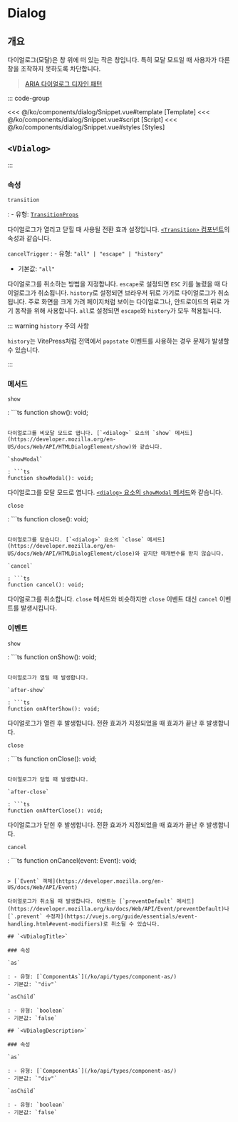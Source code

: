 <script setup lang="ts">
import Snippet from "./Snippet.vue";
</script>

# Dialog

## 개요

다이얼로그(모달)은 창 위에 떠 있는 작은 창입니다. 특히 모달 모드일 때 사용자가 다른 창을 조작하지 못하도록 차단합니다.

> [ARIA 다이얼로그 디자인 패턴](https://www.w3.org/WAI/ARIA/apg/patterns/dialog-modal/)

<VComponentPreview>
  <Snippet />
</VComponentPreview>

::: code-group

<<< @/ko/components/dialog/Snippet.vue#template [Template]
<<< @/ko/components/dialog/Snippet.vue#script [Script]
<<< @/ko/components/dialog/Snippet.vue#styles [Styles]

## `<VDialog>`

:::

### 속성

`transition`

: - 유형: [`TransitionProps`](https://vuejs.org/api/built-in-components.html#transition)

  다이얼로그가 열리고 닫힐 때 사용될 전환 효과 설정입니다. [`<Transition>` 컴포넌트](https://vuejs.org/guide/built-ins/transition.html#the-transition-component)의 속성과 같습니다.

`cancelTrigger`
: - 유형: `"all" | "escape" | "history"`
  - 기본값: `"all"`

  다이얼로그를 취소하는 방법을 지정합니다. `escape`로 설정되면 `ESC` 키를 눌렸을 때 다이얼로그가 취소됩니다. `history`로 설정되면 브라우저 뒤로 가기로 다이얼로그가 취소됩니다. 주로 화면을 크게 가려 페이지처럼 보이는 다이얼로그나, 안드로이드의 뒤로 가기 동작을 위해 사용합니다. `all`로 설정되면 `escape`와 `history`가 모두 적용됩니다.

  ::: warning `history` 주의 사항

  `history`는 VitePress처럼 전역에서 `popstate` 이벤트를 사용하는 경우 문제가 발생할 수 있습니다.

  :::

### 메서드

`show`

: ```ts
  function show(): void;
  ```

  다이얼로그를 비모달 모드로 엽니다. [`<dialog>` 요소의 `show` 메서드](https://developer.mozilla.org/en-US/docs/Web/API/HTMLDialogElement/show)와 같습니다.

`showModal`

: ```ts
  function showModal(): void;
  ```

  다이얼로그를 모달 모드로 엽니다. [`<dialog>` 요소의 `showModal` 메서드](https://developer.mozilla.org/en-US/docs/Web/API/HTMLDialogElement/showModal)와 같습니다.

`close`

: ```ts
  function close(): void;
  ```

  다이얼로그를 닫습니다. [`<dialog>` 요소의 `close` 메서드](https://developer.mozilla.org/en-US/docs/Web/API/HTMLDialogElement/close)와 같지만 매개변수를 받지 않습니다.

`cancel`

: ```ts
  function cancel(): void;
  ```

  다이얼로그를 취소합니다. `close` 메서드와 비슷하지만 `close` 이벤트 대신 `cancel` 이벤트를 발생시킵니다.

### 이벤트

`show`

: ```ts
  function onShow(): void;
  ```

  다이얼로그가 열릴 때 발생합니다.

`after-show`

: ```ts
  function onAfterShow(): void;
  ```

  다이얼로그가 열린 후 발생합니다. 전환 효과가 지정되었을 때 효과가 끝난 후 발생합니다.

`close`

: ```ts
  function onClose(): void;
  ```

  다이얼로그가 닫힐 때 발생합니다.

`after-close`

: ```ts
  function onAfterClose(): void;
  ```

  다이얼로그가 닫힌 후 발생합니다. 전환 효과가 지정되었을 때 효과가 끝난 후 발생합니다.

`cancel`

: ```ts
  function onCancel(event: Event): void;
  ```

  > [`Event` 객체](https://developer.mozilla.org/en-US/docs/Web/API/Event)

  다이얼로그가 취소될 때 발생합니다. 이벤트는 [`preventDefault` 메서드](https://developer.mozilla.org/ko/docs/Web/API/Event/preventDefault)나 [`.prevent` 수정자](https://vuejs.org/guide/essentials/event-handling.html#event-modifiers)로 취소될 수 있습니다.

## `<VDialogTitle>`

### 속성

`as`

: - 유형: [`ComponentAs`](/ko/api/types/component-as/)
  - 기본값: `"div"`

`asChild`

: - 유형: `boolean`
  - 기본값: `false`

## `<VDialogDescription>`

### 속성

`as`

: - 유형: [`ComponentAs`](/ko/api/types/component-as/)
  - 기본값: `"div"`

`asChild`

: - 유형: `boolean`
  - 기본값: `false`
